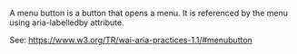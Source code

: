 A menu button is a button that opens a menu.
It is referenced by the menu using aria-labelledby attribute.

See: https://www.w3.org/TR/wai-aria-practices-1.1/#menubutton
